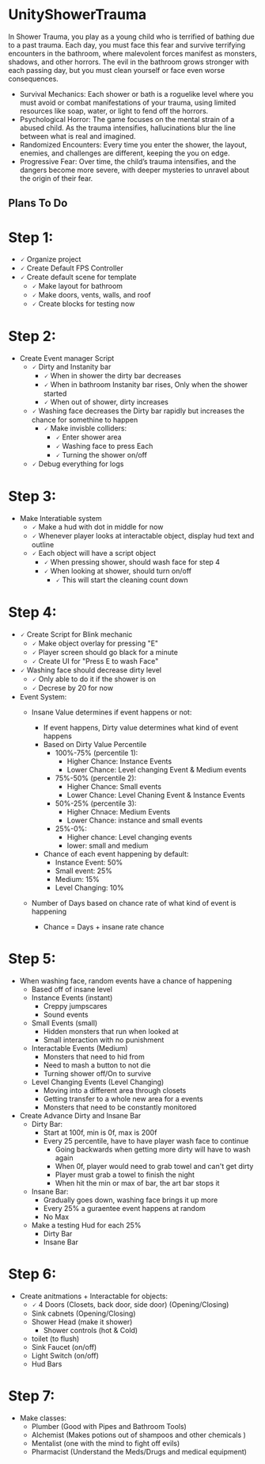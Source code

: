 # UnityShowerTrauma
In Shower Trauma, you play as a young child who is terrified of bathing due to a past trauma. Each day, you must face this fear and survive terrifying encounters in the bathroom, where malevolent forces manifest as monsters, shadows, and other horrors. The evil in the bathroom grows stronger with each passing day, but you must clean yourself or face even worse consequences.

- Survival Mechanics: Each shower or bath is a roguelike level where you must avoid or combat manifestations of your trauma, using limited resources like soap, water, or light to fend off the horrors.
- Psychological Horror: The game focuses on the mental strain of a abused child. As the trauma intensifies, hallucinations blur the line between what is real and imagined.
- Randomized Encounters: Every time you enter the shower, the layout, enemies, and challenges are different, keeping the you on edge.
- Progressive Fear: Over time, the child’s trauma intensifies, and the dangers become more severe, with deeper mysteries to unravel about the origin of their fear.

## Plans To Do

# Step 1: 
 - 🗸 Organize project
 - 🗸 Create Default FPS Controller 
 - 🗸 Create default scene for template
	- 🗸 Make layout for bathroom
	- 🗸  Make doors, vents, walls, and roof
	- 🗸  Create blocks for testing now
# Step 2:
- Create Event manager Script
	- 🗸 Dirty and Instanity bar
		- 🗸 When in shower the dirty bar decreases 
		- 🗸 When in bathroom Instanity bar rises, Only when the shower started
		- 🗸 When out of shower, dirty increases 
	- 🗸 Washing face decreases the Dirty bar rapidly but increases the chance for somethine to happen 
		- 🗸 Make invisble colliders:
			- 🗸 Enter shower area 
			- 🗸 Washing face to press Each
			- 🗸 Turning the shower on/off
	- 🗸 Debug everything for logs 
# Step 3:
- Make Interatiable system
	- 🗸 Make a hud with dot in middle for now
	- 🗸 Whenever player looks at interactable object, display hud text and outline
	- 🗸 Each object will have a script object 
		- 🗸 When pressing shower, should wash face for step 4
		- 🗸 When looking at shower, should turn on/off 
			- 🗸 This will start the cleaning count down 
	
# Step 4:
- 🗸 Create Script for Blink mechanic
	- 🗸 Make object overlay for pressing "E"
	- 🗸 Player screen should go black for a minute 
	- 🗸 Create UI for "Press E to wash Face" 
- 🗸 Washing face should decrease dirty level
	- 🗸 Only able to do it if the shower is on
	- 🗸 Decrese by 20 for now 
- Event System:
	- Insane Value determines if event happens or not:
		- If event happens, Dirty value determines what kind of event happens
		- Based on Dirty Value Percentile
			- 100%-75% (percentile 1):
				- Higher Chance: Instance Events
				- Lower Chance: Level changing Event & Medium events
			- 75%-50% (percentile 2): 
				- Higher Chance: Small events 
				- Lower Chance: Level Chaning Event & Instance Events
			- 50%-25% (percentile 3):
				- Higher Chnace: Medium Events 
				- Lower Chance: instance and small events 
			- 25%-0%:
				- Higher chance: Level changing events 
				- lower: small and medium 
		- Chance of each event happening by default:
			- Instance Event: 50%
			- Small event: 25%
			- Medium: 15%
			- Level Changing: 10%
			
	- Number of Days based on chance rate of what kind of event is happening
		- Chance = Days + insane rate chance 

	
# Step 5:
- When washing face, random events have a chance of happening
	- Based off of insane level
	- Instance Events (instant)
		- Creppy jumpscares
		- Sound events 
	- Small Events (small)
		- Hidden monsters that run when looked at
		- Small interaction with no punishment 
	- Interactable Events (Medium)
		- Monsters that need to hid from
		- Need to mash a button to not die
		- Turning shower off/On to survive
	- Level Changing Events (Level Changing)
		- Moving into a different area through closets 
		- Getting transfer to a whole new area for a events
		- Monsters that need to be constantly monitored 
- Create Advance Dirty and Insane Bar
	- Dirty Bar:
		- Start at 100f, min is 0f, max is 200f
		- Every 25 percentile, have to have player wash face to continue
			- Going backwards when getting more dirty will have to wash again
			- When 0f, player would need to grab towel and can't get dirty 
			- Player must grab a towel to finish the night 
			- When hit the min or max of bar, the art bar stops it
	- Insane Bar:
		- Gradually goes down, washing face brings it up more 
		- Every 25% a guraentee event happens at random 
		- No Max 
	- Make a testing Hud for each 25% 
		- Dirty Bar
		- Insane Bar 

# Step 6:
- Create anitmations + Interactable for objects:
	- 🗸 4 Doors (Closets, back door, side door) (Opening/Closing) 
	- Sink cabnets (Opening/Closing) 
	- Shower Head (make it shower)
		- Shower controls (hot & Cold)
	- toilet (to flush)
	- Sink Faucet (on/off)
	- Light Switch (on/off)
	- Hud Bars 
	
# Step 7:
- Make classes:
	- Plumber (Good with Pipes and Bathroom Tools)
	- Alchemist (Makes potions out of shampoos and other chemicals )
	- Mentalist (one with the mind to fight off evils)
	- Pharmacist (Understand the Meds/Drugs and medical equipment) 
	